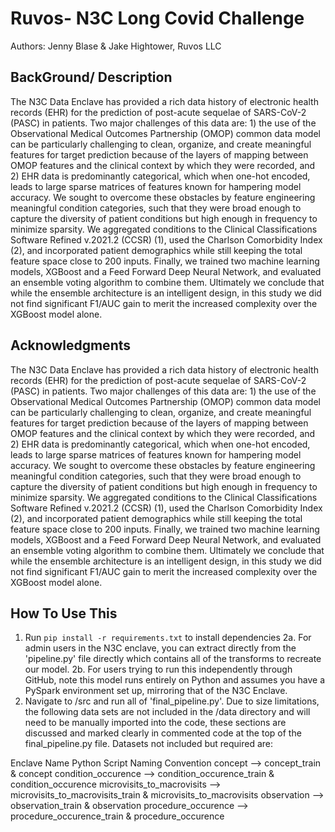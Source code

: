 Ruvos- N3C Long Covid Challenge
==============================
Authors: Jenny Blase & Jake Hightower, Ruvos LLC


BackGround/ Description
-----------------------

The N3C Data Enclave has provided a rich data history of electronic health records (EHR) for the prediction of post-acute sequelae of SARS-CoV-2 (PASC) in patients. Two major challenges of this data are: 1) the use of the Observational Medical Outcomes Partnership (OMOP) common data model can be particularly challenging to clean, organize, and create meaningful features for target prediction because of the layers of mapping between OMOP features and the clinical context by which they were recorded, and 2) EHR data is predominantly categorical, which when one-hot encoded, leads to large sparse matrices of features known for hampering model accuracy. We sought to overcome these obstacles by feature engineering meaningful condition categories, such that they were broad enough to capture the diversity of patient conditions but high enough in frequency to minimize sparsity. We aggregated conditions to the Clinical Classifications Software Refined v.2021.2 (CCSR) (1), used the Charlson Comorbidity Index (2), and incorporated patient demographics while still keeping the total feature space close to 200 inputs. Finally, we trained two machine learning models, XGBoost and a Feed Forward Deep Neural Network, and evaluated an ensemble voting algorithm to combine them. Ultimately we conclude that while the ensemble architecture is an intelligent design, in this study we did not find significant F1/AUC gain to merit the increased complexity over the XGBoost model alone.


Acknowledgments
---------------
The N3C Data Enclave has provided a rich data history of electronic health records (EHR) for the prediction of post-acute sequelae of SARS-CoV-2 (PASC) in patients. Two major challenges of this data are: 1) the use of the Observational Medical Outcomes Partnership (OMOP) common data model can be particularly challenging to clean, organize, and create meaningful features for target prediction because of the layers of mapping between OMOP features and the clinical context by which they were recorded, and 2) EHR data is predominantly categorical, which when one-hot encoded, leads to large sparse matrices of features known for hampering model accuracy. We sought to overcome these obstacles by feature engineering meaningful condition categories, such that they were broad enough to capture the diversity of patient conditions but high enough in frequency to minimize sparsity. We aggregated conditions to the Clinical Classifications Software Refined v.2021.2 (CCSR) (1), used the Charlson Comorbidity Index (2), and incorporated patient demographics while still keeping the total feature space close to 200 inputs. Finally, we trained two machine learning models, XGBoost and a Feed Forward Deep Neural Network, and evaluated an ensemble voting algorithm to combine them. Ultimately we conclude that while the ensemble architecture is an intelligent design, in this study we did not find significant F1/AUC gain to merit the increased complexity over the XGBoost model alone.

How To Use This
---------------

1. Run `pip install -r requirements.txt` to install dependencies
2a. For admin users in the N3C enclave, you can extract directly from the 'pipeline.py' file directly which contains all of the transforms to recreate our model.
2b. For users trying to run this independently through GitHub, note this model runs entirely on Python and assumes you have a PySpark environment set up, mirroring that of the N3C Enclave.
3. Navigate to /src and run all of 'final_pipeline.py'. Due to size limitations, the following data sets are not included in the /data directory and will need to be manually imported into the code, these sections are discussed and marked clearly in commented code at the top of the final_pipeline.py file. Datasets not included but required are:

Enclave Name                      Python Script Naming Convention
concept                       --> concept_train & concept
condition_occurence           --> condition_occurence_train & condition_occurence
microvisits_to_macrovisits    --> microvisits_to_macrovisits_train & microvisits_to_macrovisits
observation                   --> observation_train & observation
procedure_occurence           --> procedure_occurence_train & procedure_occurence
 
